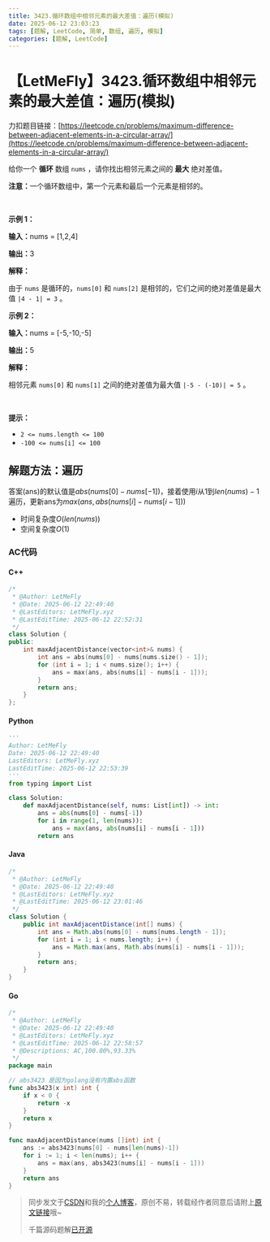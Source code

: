 ```yaml
---
title: 3423.循环数组中相邻元素的最大差值：遍历(模拟)
date: 2025-06-12 23:03:23
tags: [题解, LeetCode, 简单, 数组, 遍历, 模拟]
categories: [题解, LeetCode]
---
```


# 【LetMeFly】3423.循环数组中相邻元素的最大差值：遍历(模拟)

力扣题目链接：[https://leetcode.cn/problems/maximum-difference-between-adjacent-elements-in-a-circular-array/](https://leetcode.cn/problems/maximum-difference-between-adjacent-elements-in-a-circular-array/)

<p>给你一个 <strong>循环</strong>&nbsp;数组&nbsp;<code>nums</code>&nbsp;，请你找出相邻元素之间的&nbsp;<strong>最大</strong>&nbsp;绝对差值。</p>

<p><b>注意：</b>一个循环数组中，第一个元素和最后一个元素是相邻的。</p>

<p>&nbsp;</p>

<p><strong class="example">示例 1：</strong></p>

<div class="example-block">
<p><span class="example-io"><b>输入：</b>nums = [1,2,4]</span></p>

<p><span class="example-io"><b>输出：</b>3</span></p>

<p><strong>解释：</strong></p>

<p>由于&nbsp;<code>nums</code>&nbsp;是循环的，<code>nums[0]</code> 和&nbsp;<code>nums[2]</code>&nbsp;是相邻的，它们之间的绝对差值是最大值&nbsp;<code>|4 - 1| = 3</code>&nbsp;。</p>
</div>

<p><strong class="example">示例 2：</strong></p>

<div class="example-block">
<p><span class="example-io"><b>输入：</b>nums = [-5,-10,-5]</span></p>

<p><span class="example-io"><b>输出：</b>5</span></p>

<p><b>解释：</b></p>

<p>相邻元素&nbsp;<code>nums[0]</code> 和&nbsp;<code>nums[1]</code>&nbsp;之间的绝对差值为最大值&nbsp;<code>|-5 - (-10)| = 5</code>&nbsp;。</p>
</div>

<p>&nbsp;</p>

<p><strong>提示：</strong></p>

<ul>
	<li><code>2 &lt;= nums.length &lt;= 100</code></li>
	<li><code>-100 &lt;= nums[i] &lt;= 100</code></li>
</ul>


    
## 解题方法：遍历

答案(ans)的默认值是$abs(nums[0] - nums[-1])$，接着使用$i$从$1$到$len(nums) - 1$遍历，更新ans为$max(ans, abs(nums[i] - nums[i - 1]))$

+ 时间复杂度$O(len(nums))$
+ 空间复杂度$O(1)$

### AC代码

#### C++

```cpp
/*
 * @Author: LetMeFly
 * @Date: 2025-06-12 22:49:40
 * @LastEditors: LetMeFly.xyz
 * @LastEditTime: 2025-06-12 22:52:31
 */
class Solution {
public:
    int maxAdjacentDistance(vector<int>& nums) {
        int ans = abs(nums[0] - nums[nums.size() - 1]);
        for (int i = 1; i < nums.size(); i++) {
            ans = max(ans, abs(nums[i] - nums[i - 1]));
        }
        return ans;
    }
};
```

#### Python

```python
'''
Author: LetMeFly
Date: 2025-06-12 22:49:40
LastEditors: LetMeFly.xyz
LastEditTime: 2025-06-12 22:53:39
'''
from typing import List

class Solution:
    def maxAdjacentDistance(self, nums: List[int]) -> int:
        ans = abs(nums[0] - nums[-1])
        for i in range(1, len(nums)):
            ans = max(ans, abs(nums[i] - nums[i - 1]))
        return ans
```

#### Java

```java
/*
 * @Author: LetMeFly
 * @Date: 2025-06-12 22:49:40
 * @LastEditors: LetMeFly.xyz
 * @LastEditTime: 2025-06-12 23:01:46
 */
class Solution {
    public int maxAdjacentDistance(int[] nums) {
        int ans = Math.abs(nums[0] - nums[nums.length - 1]);
        for (int i = 1; i < nums.length; i++) {
            ans = Math.max(ans, Math.abs(nums[i] - nums[i - 1]));
        }
        return ans;
    }
}
```

#### Go

```go
/*
 * @Author: LetMeFly
 * @Date: 2025-06-12 22:49:40
 * @LastEditors: LetMeFly.xyz
 * @LastEditTime: 2025-06-12 22:58:57
 * @Descriptions: AC,100.00%,93.33%
 */
package main

// abs3423 是因为golang没有内置abs函数
func abs3423(x int) int {
    if x < 0 {
        return -x
    }
    return x
}

func maxAdjacentDistance(nums []int) int {
    ans := abs3423(nums[0] - nums[len(nums)-1])
    for i := 1; i < len(nums); i++ {
        ans = max(ans, abs3423(nums[i] - nums[i - 1]))
    }
    return ans
}
```

> 同步发文于[CSDN](https://letmefly.blog.csdn.net/article/details/148620597)和我的[个人博客](https://blog.letmefly.xyz/)，原创不易，转载经作者同意后请附上[原文链接](https://blog.letmefly.xyz/2025/06/12/LeetCode%203423.%E5%BE%AA%E7%8E%AF%E6%95%B0%E7%BB%84%E4%B8%AD%E7%9B%B8%E9%82%BB%E5%85%83%E7%B4%A0%E7%9A%84%E6%9C%80%E5%A4%A7%E5%B7%AE%E5%80%BC/)哦~
>
> 千篇源码题解[已开源](https://github.com/LetMeFly666/LeetCode)
